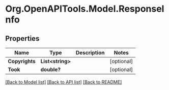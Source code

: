 # Org.OpenAPITools.Model.ResponseInfo
## Properties

Name | Type | Description | Notes
------------ | ------------- | ------------- | -------------
**Copyrights** | **List&lt;string&gt;** |  | [optional] 
**Took** | **double?** |  | [optional] 

[[Back to Model list]](../README.md#documentation-for-models) [[Back to API list]](../README.md#documentation-for-api-endpoints) [[Back to README]](../README.md)

